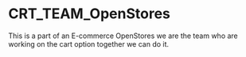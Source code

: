 # CRT_TEAM_OpenStores
This is a part of an E-commerce OpenStores we are the team who are working on the cart option together we can do it.

